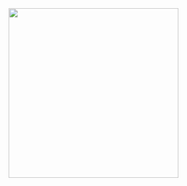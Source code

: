 <div align="center"> 
  <img height="340px" src="https://activity-graph.herokuapp.com/graph?username=neymar-jr&theme=minimal" />
</div>
